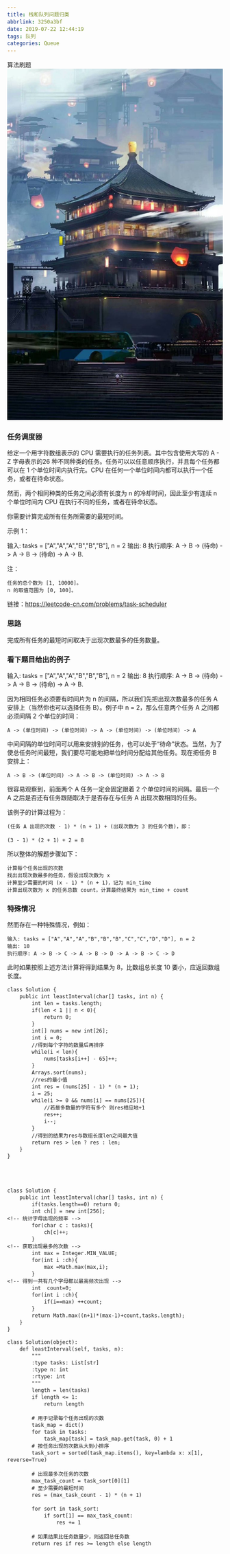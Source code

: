 ```yaml
---
title: 栈和队列问题归类
abbrlink: 3250a3bf
date: 2019-07-22 12:44:19
tags: 队列
categories: Queue
---
```

算法刷题
![](https://github.com/starstarb/clouding/blob/master/picture/2.jpg)
<!--more-->
### 任务调度器
给定一个用字符数组表示的 CPU 需要执行的任务列表。其中包含使用大写的 A - Z 字母表示的26 种不同种类的任务。任务可以以任意顺序执行，并且每个任务都可以在 1 个单位时间内执行完。CPU 在任何一个单位时间内都可以执行一个任务，或者在待命状态。

然而，两个相同种类的任务之间必须有长度为 n 的冷却时间，因此至少有连续 n 个单位时间内 CPU 在执行不同的任务，或者在待命状态。

你需要计算完成所有任务所需要的最短时间。

示例 1：

输入: tasks = ["A","A","A","B","B","B"], n = 2
输出: 8
执行顺序: A -> B -> (待命) -> A -> B -> (待命) -> A -> B.

注：

    任务的总个数为 [1, 10000]。
    n 的取值范围为 [0, 100]。

链接：https://leetcode-cn.com/problems/task-scheduler

### 思路

完成所有任务的最短时间取决于出现次数最多的任务数量。

### 看下题目给出的例子

输入: tasks = ["A","A","A","B","B","B"], n = 2
输出: 8
执行顺序: A -> B -> (待命) -> A -> B -> (待命) -> A -> B.

因为相同任务必须要有时间片为 n 的间隔，所以我们先把出现次数最多的任务 A 安排上（当然你也可以选择任务 B）。例子中 n = 2，那么任意两个任务 A 之间都必须间隔 2 个单位的时间：

	A -> (单位时间) -> (单位时间) -> A -> (单位时间) -> (单位时间) -> A

中间间隔的单位时间可以用来安排别的任务，也可以处于“待命”状态。当然，为了使总任务时间最短，我们要尽可能地把单位时间分配给其他任务。现在把任务 B 安排上：

	A -> B -> (单位时间) -> A -> B -> (单位时间) -> A -> B

很容易观察到，前面两个 A 任务一定会固定跟着 2 个单位时间的间隔。最后一个 A 之后是否还有任务跟随取决于是否存在与任务 A 出现次数相同的任务。

该例子的计算过程为：

	(任务 A 出现的次数 - 1) * (n + 1) + (出现次数为 3 的任务个数)，即：

	(3 - 1) * (2 + 1) + 2 = 8

所以整体的解题步骤如下：

    计算每个任务出现的次数
    找出出现次数最多的任务，假设出现次数为 x
    计算至少需要的时间 (x - 1) * (n + 1)，记为 min_time
    计算出现次数为 x 的任务总数 count，计算最终结果为 min_time + count

### 特殊情况

然而存在一种特殊情况，例如：

	输入: tasks = ["A","A","A","B","B","B","C","C","D","D"], n = 2
	输出: 10
	执行顺序: A -> B -> C -> A -> B -> D -> A -> B -> C -> D

此时如果按照上述方法计算将得到结果为 8，比数组总长度 10 要小，应返回数组长度。


```
class Solution {
    public int leastInterval(char[] tasks, int n) {
        int len = tasks.length;
        if(len < 1 || n < 0){
            return 0;
        }
        int[] nums = new int[26];
        int i = 0;
        //得到每个字符的数量后再排序
        while(i < len){
            nums[tasks[i++] - 65]++;
        }
        Arrays.sort(nums);
        //res的最小值
        int res = (nums[25] - 1) * (n + 1);
        i = 25;
        while(i >= 0 && nums[i] == nums[25]){
        	//若最多数量的字符有多个 则res相应地+1
            res++;
            i--;
        }
        //得到的结果为res与数组长度len之间最大值
        return res > len ? res : len;
    }
}




class Solution {
    public int leastInterval(char[] tasks, int n) {
        if(tasks.length==0) return 0;
        int ch[] = new int[256];
<!-- 统计字母出现的频率 -->
        for(char c : tasks){
            ch[c]++;
        }
<!-- 获取出现最多的次数 -->
        int max = Integer.MIN_VALUE;
        for(int i :ch){
            max =Math.max(max,i);
        }
<!-- 得到一共有几个字母都以最高频次出现 -->
        int  count=0;
        for(int i :ch){
            if(i==max) ++count;
        }
        return Math.max((n+1)*(max-1)+count,tasks.length);
    }
}

```
```
class Solution(object):
    def leastInterval(self, tasks, n):
        """
        :type tasks: List[str]
        :type n: int
        :rtype: int
        """
        length = len(tasks)
        if length <= 1:
            return length
        
        # 用于记录每个任务出现的次数
        task_map = dict()
        for task in tasks:
            task_map[task] = task_map.get(task, 0) + 1
        # 按任务出现的次数从大到小排序
        task_sort = sorted(task_map.items(), key=lambda x: x[1], reverse=True)
        
        # 出现最多次任务的次数
        max_task_count = task_sort[0][1]
        # 至少需要的最短时间
        res = (max_task_count - 1) * (n + 1)
        
        for sort in task_sort:
            if sort[1] == max_task_count:
                res += 1
        
        # 如果结果比任务数量少，则返回总任务数
        return res if res >= length else length

```